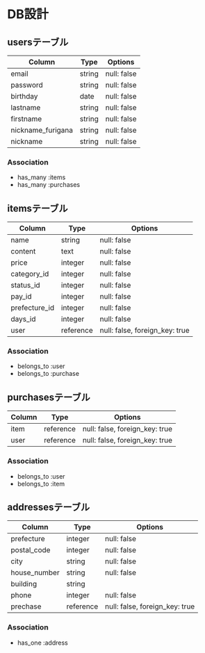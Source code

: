 # DB設計

## usersテーブル

|Column|Type|Options|
|------|----|-------|
|email|string|null: false|
|password|string|null: false|
|birthday|date|null: false|
|lastname|string|null: false|
|firstname|string|null: false|
|nickname_furigana|string|null: false|
|nickname|string|null: false|


### Association
- has_many :items
- has_many :purchases

## itemsテーブル

|Column|Type|Options|
|------|----|-------|
|name|string|null: false|
|content|text|null: false|
|price|integer|null: false|
|category_id|integer|null: false|
|status_id|integer|null: false|
|pay_id|integer|null: false|
|prefecture_id|integer|null: false|
|days_id|integer|null: false|
|user|reference|null: false, foreign_key: true|


### Association
- belongs_to :user
- belongs_to :purchase

## purchasesテーブル

|Column|Type|Options|
|------|----|-------|
|item|reference|null: false, foreign_key: true|
|user|reference|null: false, foreign_key: true|


### Association
- belongs_to :user
- belongs_to :item

## addressesテーブル

|Column|Type|Options|
|------|----|-------|
|prefecture|integer|null: false|
|postal_code|integer|null: false|
|city|string|null: false|
|house_number|string|null: false|
|building|string||
|phone|integer|null: false|
|prechase|reference|null: false, foreign_key: true|


### Association
- has_one :address